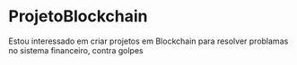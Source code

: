 # ProjetoBlockchain
Estou interessado em criar projetos em Blockchain para resolver problamas no sistema financeiro, contra golpes
